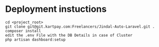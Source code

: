 # Deployment instuctions  

```{r, engine='bash', deployment_script}
cd <project_root>
git clone git@git.kartpay.com:Freelancers/Jindal-Auto-Laravel.git .
composer install
edit the .env File with the DB Details in case of Cluster
php artisan dashboard:setup 
```




